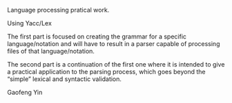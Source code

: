 Language processing pratical work.

Using Yacc/Lex

The first part is focused on creating the grammar for a specific language/notation and will
have to result in a parser capable of processing files of that language/notation.

The second part is a continuation of the first one where it is intended to give a
practical application to the parsing process, which goes beyond the “simple” lexical and
syntactic validation.

Gaofeng Yin

